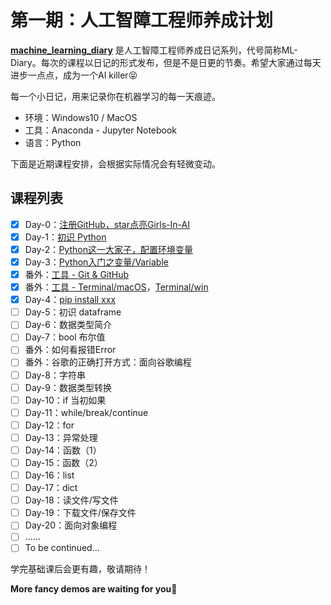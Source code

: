 # 第一期：人工智障工程师养成计划

**[machine_learning_diary](https://github.com/YZHANG1270/Girls-In-AI/tree/master/machine_learning_diary)** 是人工智障工程师养成日记系列，代号简称ML-Diary。每次的课程以日记的形式发布，但是不是日更的节奏。希望大家通过每天进步一点点，成为一个AI killer😝

每一个小日记，用来记录你在机器学习的每一天痕迹。

- 环境：Windows10 / MacOS
- 工具：Anaconda - Jupyter Notebook
- 语言：Python



下面是近期课程安排，会根据实际情况会有轻微变动。

## 课程列表

- [x] Day-0：[注册GitHub，star点亮Girls-In-AI](https://github.com/YZHANG1270/Girls-In-AI/blob/master/git_tutorial/signup/README.md)
- [x] Day-1：[初识 Python](https://github.com/YZHANG1270/Girls-In-AI/tree/master/machine_learning_diary/day-1)
- [x] Day-2：[Python这一大家子，配置环境变量](https://github.com/YZHANG1270/Girls-In-AI/tree/master/machine_learning_diary/day-2)
- [x] Day-3：[Python入门之变量/Variable](https://github.com/YZHANG1270/Girls-In-AI/blob/master/machine_learning_diary/day-3/README.md)
- [x] 番外：[工具 - Git & GitHub](https://github.com/YZHANG1270/Girls-In-AI/tree/master/git_tutorial/git_and_github_intro)
- [x] 番外：[工具 - Terminal/macOS](https://github.com/YZHANG1270/Girls-In-AI/tree/master/git_tutorial/terminal_macOS)，[Terminal/win](https://github.com/YZHANG1270/Girls-In-AI/tree/master/git_tutorial/terminal_win)
- [x] Day-4：[pip install xxx](https://github.com/YZHANG1270/Girls-In-AI/tree/master/machine_learning_diary/day-4)
- [ ] Day-5：初识 dataframe
- [ ] Day-6：数据类型简介
- [ ] Day-7：bool 布尔值
- [ ] 番外：如何看报错Error
- [ ] 番外：谷歌的正确打开方式：面向谷歌编程
- [ ] Day-8：字符串
- [ ] Day-9：数据类型转换
- [ ] Day-10：if 当初如果
- [ ] Day-11：while/break/continue
- [ ] Day-12：for
- [ ] Day-13：异常处理
- [ ] Day-14：函数（1）
- [ ] Day-15：函数（2）
- [ ] Day-16：list
- [ ] Day-17：dict
- [ ] Day-18：读文件/写文件
- [ ] Day-19：下载文件/保存文件
- [ ] Day-20：面向对象编程
- [ ] ......
- [ ] To be continued...

学完基础课后会更有趣，敬请期待！

**More fancy demos are waiting for you🤞**